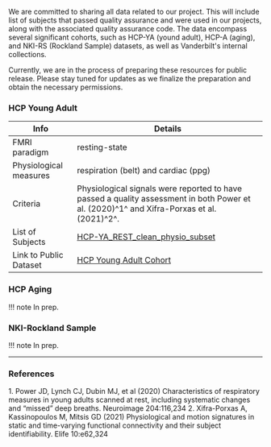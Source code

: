 We are committed to sharing all data related to our project. This will include list of subjects that passed quality assurance and were used in our projects, along with the associated quality assurance code. The data encompass several significant cohorts, such as HCP-YA (yound adult), HCP-A (aging), and NKI-RS (Rockland Sample) datasets, as well as Vanderbilt's internal collections.

Currently, we are in the process of preparing these resources for public release. Please stay tuned for updates as we finalize the preparation and obtain the necessary permissions.


### HCP Young Adult

 | Info      | Details                        |
| ----------- | ------------------------------------ |
| FMRI paradigm | resting-state |
| Physiological measures | respiration (belt) and cardiac (ppg) |
| Criteria | Physiological signals were reported to have passed a quality assessment in both Power et al. (2020)^1^ and Xifra-Porxas et al. (2021)^2^. |
| List of Subjects| [HCP-YA_REST_clean_physio_subset](https://github.com/neurdylab/deep-physio-recon/blob/main/JOURNAL-NAME-2022/meta/HCP1200_REST_clean_physio_subset.txt) |
| Link to Public Dataset | [HCP Young Adult Cohort](https://www.humanconnectome.org/study/hcp-young-adult) |

### HCP Aging
!!! note 
    In prep.

### NKI-Rockland Sample
!!! note 
    In prep.

---

<h3> References </h3>
1.  Power JD, Lynch CJ, Dubin MJ, et al (2020) Characteristics of respiratory measures
in young adults scanned at rest, including systematic changes and “missed” deep
breaths. Neuroimage 204:116,234
2.  Xifra-Porxas A, Kassinopoulos M, Mitsis GD (2021) Physiological and motion
signatures in static and time-varying functional connectivity and their subject
identifiability. Elife 10:e62,324